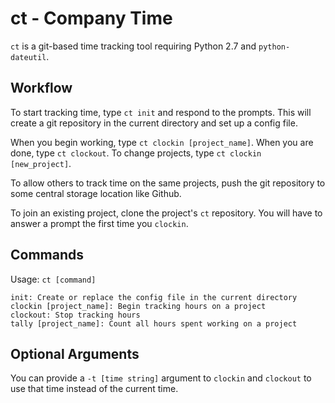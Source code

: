 ct - Company Time
=================

`ct` is a git-based time tracking tool requiring Python 2.7 and `python-dateutil`.

Workflow
--------

To start tracking time, type `ct init` and respond to the prompts. This will create a git repository in the current directory and set up a config file.

When you begin working, type `ct clockin [project_name]`. When you are done, type `ct clockout`. To change projects, type `ct clockin [new_project]`.

To allow others to track time on the same projects, push the git repository to some central storage location like Github.

To join an existing project, clone the project's `ct` repository. You will have to answer a prompt the first time you `clockin`.

Commands
--------

Usage: `ct [command]`

    init: Create or replace the config file in the current directory
    clockin [project_name]: Begin tracking hours on a project
    clockout: Stop tracking hours
    tally [project_name]: Count all hours spent working on a project

Optional Arguments
------------------

You can provide a `-t [time string]` argument to `clockin` and `clockout` to use that time instead of the current time.
